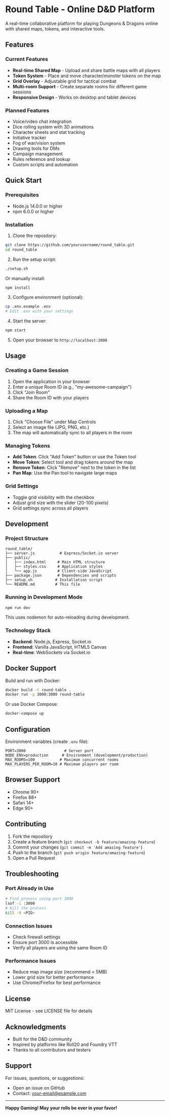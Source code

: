 # Round Table - Online D&D Platform

A real-time collaborative platform for playing Dungeons & Dragons online with shared maps, tokens, and interactive tools.

## Features

### Current Features
- **Real-time Shared Map** - Upload and share battle maps with all players
- **Token System** - Place and move character/monster tokens on the map
- **Grid Overlay** - Adjustable grid for tactical combat
- **Multi-room Support** - Create separate rooms for different game sessions
- **Responsive Design** - Works on desktop and tablet devices

### Planned Features
- Voice/video chat integration
- Dice rolling system with 3D animations
- Character sheets and stat tracking
- Initiative tracker
- Fog of war/vision system
- Drawing tools for DMs
- Campaign management
- Rules reference and lookup
- Custom scripts and automation

## Quick Start

### Prerequisites
- Node.js 14.0.0 or higher
- npm 6.0.0 or higher

### Installation

1. Clone the repository:
```bash
git clone https://github.com/yourusername/round_table.git
cd round_table
```

2. Run the setup script:
```bash
./setup.sh
```

Or manually install:
```bash
npm install
```

3. Configure environment (optional):
```bash
cp .env.example .env
# Edit .env with your settings
```

4. Start the server:
```bash
npm start
```

5. Open your browser to `http://localhost:3000`

## Usage

### Creating a Game Session

1. Open the application in your browser
2. Enter a unique Room ID (e.g., "my-awesome-campaign")
3. Click "Join Room"
4. Share the Room ID with your players

### Uploading a Map

1. Click "Choose File" under Map Controls
2. Select an image file (JPG, PNG, etc.)
3. The map will automatically sync to all players in the room

### Managing Tokens

- **Add Token**: Click "Add Token" button or use the Token tool
- **Move Token**: Select tool and drag tokens around the map
- **Remove Token**: Click "Remove" next to the token in the list
- **Pan Map**: Use the Pan tool to navigate large maps

### Grid Settings

- Toggle grid visibility with the checkbox
- Adjust grid size with the slider (20-100 pixels)
- Grid settings sync across all players

## Development

### Project Structure
```
round_table/
├── server.js           # Express/Socket.io server
├── public/
│   ├── index.html     # Main HTML structure
│   ├── styles.css     # Application styles
│   └── app.js         # Client-side JavaScript
├── package.json       # Dependencies and scripts
├── setup.sh          # Installation script
└── README.md         # This file
```

### Running in Development Mode
```bash
npm run dev
```
This uses nodemon for auto-reloading during development.

### Technology Stack
- **Backend**: Node.js, Express, Socket.io
- **Frontend**: Vanilla JavaScript, HTML5 Canvas
- **Real-time**: WebSockets via Socket.io

## Docker Support

Build and run with Docker:
```bash
docker build -t round-table .
docker run -p 3000:3000 round-table
```

Or use Docker Compose:
```bash
docker-compose up
```

## Configuration

Environment variables (create `.env` file):
```
PORT=3000                 # Server port
NODE_ENV=production      # Environment (development/production)
MAX_ROOMS=100           # Maximum concurrent rooms
MAX_PLAYERS_PER_ROOM=10 # Maximum players per room
```

## Browser Support

- Chrome 90+
- Firefox 88+
- Safari 14+
- Edge 90+

## Contributing

1. Fork the repository
2. Create a feature branch (`git checkout -b feature/amazing-feature`)
3. Commit your changes (`git commit -m 'Add amazing feature'`)
4. Push to the branch (`git push origin feature/amazing-feature`)
5. Open a Pull Request

## Troubleshooting

### Port Already in Use
```bash
# Find process using port 3000
lsof -i :3000
# Kill the process
kill -9 <PID>
```

### Connection Issues
- Check firewall settings
- Ensure port 3000 is accessible
- Verify all players are using the same Room ID

### Performance Issues
- Reduce map image size (recommend < 5MB)
- Lower grid size for better performance
- Use Chrome/Firefox for best performance

## License

MIT License - see LICENSE file for details

## Acknowledgments

- Built for the D&D community
- Inspired by platforms like Roll20 and Foundry VTT
- Thanks to all contributors and testers

## Support

For issues, questions, or suggestions:
- Open an issue on GitHub
- Contact: your-email@example.com

---

**Happy Gaming! May your rolls be ever in your favor!**